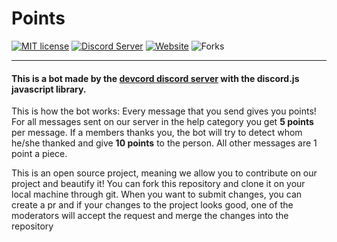 # Points

[![MIT license](https://img.shields.io/badge/License-MIT-blue.svg)](<[https://github.com/devcord/points/blob/master/LICENSE](https://github.com/devcord/points/blob/master/LICENSE)>)
[![Discord Server](https://img.shields.io/static/v1?label=Devcord&logo=discord&message=8k%20members&color=%237289DA&logoColor=blurple)](https://discord.gg/devcord)
[![Website](https://img.shields.io/website?down_color=Red&down_message=Unavailable&label=Our%20Website&up_color=Green&up_message=Visit&url=https%3A%2F%2Fdevcord.com%2F&logo=devcord)](https://devcord.com)
![Forks](https://img.shields.io/github/forks/devcord/points?color=blurple&label=Forks&logo=github)

---

#### This is a bot made by the [devcord discord server](https://discord.gg/devcord) with the discord.js javascript library.

This is how the bot works:
Every message that you send gives you points! For all messages sent on our server in the help category you get **5 points** per message. If a members thanks you, the bot will try to detect whom he/she thanked and give **10 points** to the person. All other messages are 1 point a piece.

This is an open source project, meaning we allow you to contribute on our project and beautify it! You can fork this repository and clone it on your local machine through git. When you want to submit changes, you can create a pr and if your changes to the project looks good, one of the moderators will accept the request and merge the changes into the repository
